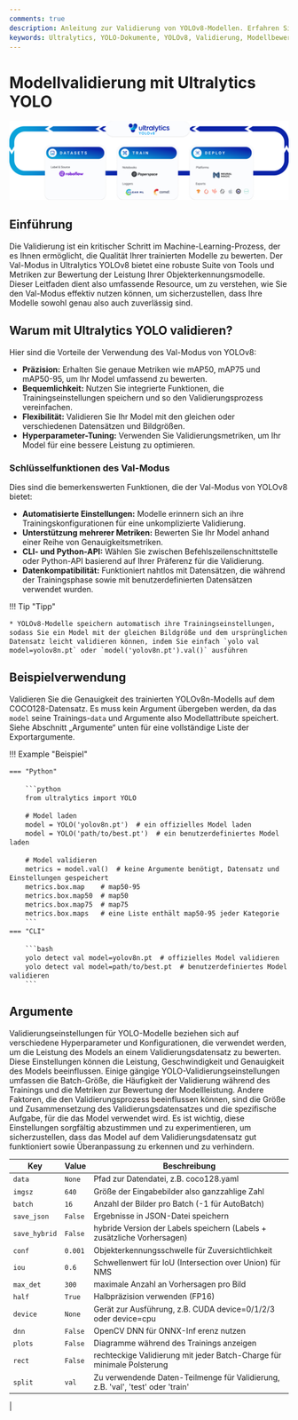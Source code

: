 ```yaml
---
comments: true
description: Anleitung zur Validierung von YOLOv8-Modellen. Erfahren Sie, wie Sie die Leistung Ihrer YOLO-Modelle mit Validierungseinstellungen und Metriken in Python und CLI-Beispielen bewerten können.
keywords: Ultralytics, YOLO-Dokumente, YOLOv8, Validierung, Modellbewertung, Hyperparameter, Genauigkeit, Metriken, Python, CLI
---
```


# Modellvalidierung mit Ultralytics YOLO

<img width="1024" src="https://github.com/ultralytics/assets/raw/main/yolov8/banner-integrations.png" alt="Ultralytics YOLO-Ökosystem und Integrationen">

## Einführung

Die Validierung ist ein kritischer Schritt im Machine-Learning-Prozess, der es Ihnen ermöglicht, die Qualität Ihrer trainierten Modelle zu bewerten. Der Val-Modus in Ultralytics YOLOv8 bietet eine robuste Suite von Tools und Metriken zur Bewertung der Leistung Ihrer Objekterkennungsmodelle. Dieser Leitfaden dient also umfassende Resource, um zu verstehen, wie Sie den Val-Modus effektiv nutzen können, um sicherzustellen, dass Ihre Modelle sowohl genau also auch zuverlässig sind.

## Warum mit Ultralytics YOLO validieren?

Hier sind die Vorteile der Verwendung des Val-Modus von YOLOv8:

- **Präzision:** Erhalten Sie genaue Metriken wie mAP50, mAP75 und mAP50-95, um Ihr Model umfassend zu bewerten.
- **Bequemlichkeit:** Nutzen Sie integrierte Funktionen, die Trainingseinstellungen speichern und so den Validierungsprozess vereinfachen.
- **Flexibilität:** Validieren Sie Ihr Model mit den gleichen oder verschiedenen Datensätzen und Bildgrößen.
- **Hyperparameter-Tuning:** Verwenden Sie Validierungsmetriken, um Ihr Model für eine bessere Leistung zu optimieren.

### Schlüsselfunktionen des Val-Modus

Dies sind die bemerkenswerten Funktionen, die der Val-Modus von YOLOv8 bietet:

- **Automatisierte Einstellungen:** Modelle erinnern sich an ihre Trainingskonfigurationen für eine unkomplizierte Validierung.
- **Unterstützung mehrerer Metriken:** Bewerten Sie Ihr Model anhand einer Reihe von Genauigkeitsmetriken.
- **CLI- und Python-API:** Wählen Sie zwischen Befehlszeilenschnittstelle oder Python-API basierend auf Ihrer Präferenz für die Validierung.
- **Datenkompatibilität:** Funktioniert nahtlos mit Datensätzen, die während der Trainingsphase sowie mit benutzerdefinierten Datensätzen verwendet wurden.

!!! Tip "Tipp"

    * YOLOv8-Modelle speichern automatisch ihre Trainingseinstellungen, sodass Sie ein Model mit der gleichen Bildgröße und dem ursprünglichen Datensatz leicht validieren können, indem Sie einfach `yolo val model=yolov8n.pt` oder `model('yolov8n.pt').val()` ausführen

## Beispielverwendung

Validieren Sie die Genauigkeit des trainierten YOLOv8n-Modells auf dem COCO128-Datensatz. Es muss kein Argument übergeben werden, da das `model` seine Trainings-`data` und Argumente also Modellattribute speichert. Siehe Abschnitt „Argumente“ unten für eine vollständige Liste der Exportargumente.

!!! Example "Beispiel"

    === "Python"

        ```python
        from ultralytics import YOLO

        # Model laden
        model = YOLO('yolov8n.pt')  # ein offizielles Model laden
        model = YOLO('path/to/best.pt')  # ein benutzerdefiniertes Model laden

        # Model validieren
        metrics = model.val()  # keine Argumente benötigt, Datensatz und Einstellungen gespeichert
        metrics.box.map    # map50-95
        metrics.box.map50  # map50
        metrics.box.map75  # map75
        metrics.box.maps   # eine Liste enthält map50-95 jeder Kategorie
        ```
    === "CLI"

        ```bash
        yolo detect val model=yolov8n.pt  # offizielles Model validieren
        yolo detect val model=path/to/best.pt  # benutzerdefiniertes Model validieren
        ```

## Argumente

Validierungseinstellungen für YOLO-Modelle beziehen sich auf verschiedene Hyperparameter und Konfigurationen, die verwendet werden, um die Leistung des Models an einem Validierungsdatensatz zu bewerten. Diese Einstellungen können die Leistung, Geschwindigkeit und Genauigkeit des Models beeinflussen. Einige gängige YOLO-Validierungseinstellungen umfassen die Batch-Größe, die Häufigkeit der Validierung während des Trainings und die Metriken zur Bewertung der Modellleistung. Andere Faktoren, die den Validierungsprozess beeinflussen können, sind die Größe und Zusammensetzung des Validierungsdatensatzes und die spezifische Aufgabe, für die das Model verwendet wird. Es ist wichtig, diese Einstellungen sorgfältig abzustimmen und zu experimentieren, um sicherzustellen, dass das Model auf dem Validierungsdatensatz gut funktioniert sowie Überanpassung zu erkennen und zu verhindern.

| Key           | Value   | Beschreibung                                                                    |
|---------------|---------|---------------------------------------------------------------------------------|
| `data`        | `None`  | Pfad zur Datendatei, z.B. coco128.yaml                                          |
| `imgsz`       | `640`   | Größe der Eingabebilder also ganzzahlige Zahl                                    |
| `batch`       | `16`    | Anzahl der Bilder pro Batch (-1 für AutoBatch)                                  |
| `save_json`   | `False` | Ergebnisse in JSON-Datei speichern                                              |
| `save_hybrid` | `False` | hybride Version der Labels speichern (Labels + zusätzliche Vorhersagen)         |
| `conf`        | `0.001` | Objekterkennungsschwelle für Zuversichtlichkeit                                 |
| `iou`         | `0.6`   | Schwellenwert für IoU (Intersection over Union) für NMS                         |
| `max_det`     | `300`   | maximale Anzahl an Vorhersagen pro Bild                                         |
| `half`        | `True`  | Halbpräzision verwenden (FP16)                                                  |
| `device`      | `None`  | Gerät zur Ausführung, z.B. CUDA device=0/1/2/3 oder device=cpu                  |
| `dnn`         | `False` | OpenCV DNN für ONNX-Inf erenz nutzen                                            |
| `plots`       | `False` | Diagramme während des Trainings anzeigen                                        |
| `rect`        | `False` | rechteckige Validierung mit jeder Batch-Charge für minimale Polsterung          |
| `split`       | `val`   | Zu verwendende Daten-Teilmenge für Validierung, z.B. 'val', 'test' oder 'train' |
|
